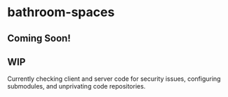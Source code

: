 # bathroom-spaces
## Coming Soon!
## WIP
Currently checking client and server code for security issues, configuring submodules, and unprivating code repositories.
